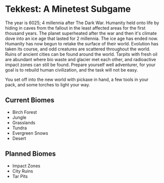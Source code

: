 # Tekkest: A Minetest Subgame

The year is 6025; 4 millennia after The Dark War. Humanity held onto life by hiding in caves from the fallout in the least affected areas for the first thousand years. The planet superheated after the war and then it's climate dove into an ice age that lasted for 2 millennia. The ice age has ended now. Humanity has now begun to retake the surface of their world. Evolution has taken its course, and odd creatures are scattered throughout the world. Ruins of ancient cities can be found around the world. Tarpits with fresh oil are abundant where bio waste and glacier met each other, and radioactive impact zones can still be found. Prepare yourself well adventurer, for your goal is to rebuild human civilization, and the task will not be easy.

You set off into the new world with pickaxe in hand, a few tools in your pack, and some torches to light your way.


## Current Biomes

- Birch Forest
- Jungle
- Grasslands
- Tundra
- Evergreen Snows
- Desert

## Planned Biomes

- Impact Zones
- City Ruins
- Tar Pits
